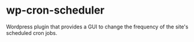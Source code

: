 # wp-cron-scheduler
Wordpress plugin that provides a GUI to change the frequency of the site's scheduled cron jobs.
